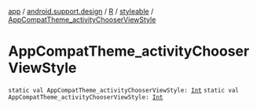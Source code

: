 [app](../../../index.md) / [android.support.design](../../index.md) / [R](../index.md) / [styleable](index.md) / [AppCompatTheme_activityChooserViewStyle](./-app-compat-theme_activity-chooser-view-style.md)

# AppCompatTheme_activityChooserViewStyle

`static val AppCompatTheme_activityChooserViewStyle: `[`Int`](https://kotlinlang.org/api/latest/jvm/stdlib/kotlin/-int/index.html)
`static val AppCompatTheme_activityChooserViewStyle: `[`Int`](https://kotlinlang.org/api/latest/jvm/stdlib/kotlin/-int/index.html)